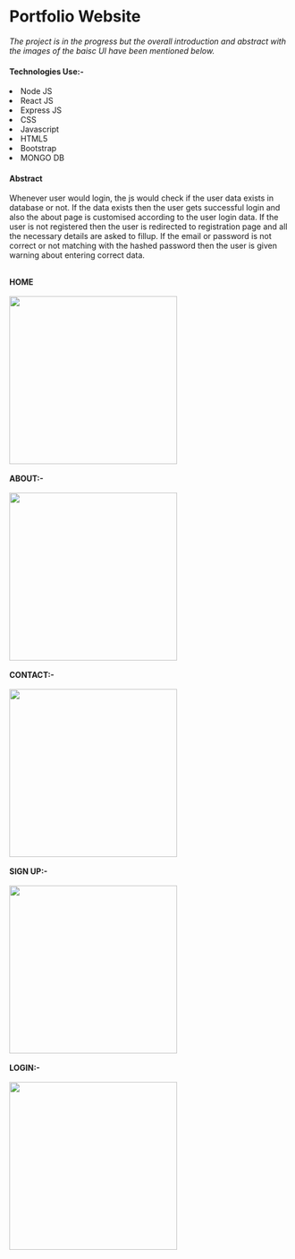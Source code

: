 # Portfolio Website

<I>The project is in the progress but the overall introduction and abstract with the images of the baisc UI have been mentioned below.</I>

<h4>Technologies Use:-</h4>
<li>Node JS
<li>React JS
<li>Express JS
<li>CSS 
<li>Javascript
<li>HTML5
<li>Bootstrap
<li>MONGO DB


<h4>Abstract</h4>
<p>Whenever user would login, the js would check if the user data exists in database or not. If the data exists then the user gets successful login and also the about page 
is customised according to the user login data.
If the user is not registered then the user is redirected to registration page and all the necessary details are asked to fillup.
If the email or password is not correct or not matching with the hashed password then the user is given warning about entering correct data.
</p>

<br>
<b>HOME</b>
</br>
<br>
<img height=300px src="https://user-images.githubusercontent.com/52337446/186898783-832381a3-899a-4d5e-ba3a-be1d40803d3e.png"></img>
</br>
<br>
<b>ABOUT:-</b>
</br>
<br>
<img height=300px src="https://user-images.githubusercontent.com/52337446/186898817-90034f05-31be-421c-954d-7349abea8dd7.png"></img>
</br>
<br>
<b>CONTACT:-</b>
</br>
<br>
<img height=300px src="https://user-images.githubusercontent.com/52337446/186898844-50eb9e40-c445-4b09-a2c9-215fa017d2d5.png"></img>
</br>
<br>
<b>SIGN UP:-</b>
</br>
<br>
<img height=300px src="https://user-images.githubusercontent.com/52337446/186898874-3ed713f5-bf6f-4cdb-8f6b-197bc692e3ef.png"></img>
</br>
<br>
<b>LOGIN:-</b>
</br>
<br>
<img height=300px src="https://user-images.githubusercontent.com/52337446/186898904-aa9d2874-79df-48a6-879a-b769bd9dd3be.png"></img>
</br>

